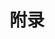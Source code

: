 # 附录

<!-- <asciinema-player src="/asciicasts/demo.cast"></a?ciinema-player> -->

<asciinema-player src="asciicasts/demo.cast"/>
